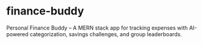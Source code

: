 # finance-buddy
 Personal Finance Buddy – A MERN stack app for tracking expenses with AI-powered categorization, savings challenges, and group leaderboards.

